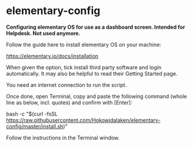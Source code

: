 # elementary-config
**Configuring elementary OS for use as a dashboard screen. Intended for Helpdesk. Not used anymore.**

Follow the guide here to install elementary OS on your machine:

https://elementary.io/docs/installation

When given the option, tick install third party software and login automatically. It may also be helpful to read their Getting Started page.

You need an internet connection to run the script.



Once done, open Terminal, copy and paste the following command (whole line as below, incl. quotes) and confirm with [Enter]:

bash -c "$(curl -fsSL https://raw.githubusercontent.com/Hokowidalaken/elementary-config/master/install.sh)"

Follow the instructions in the Terminal window.
